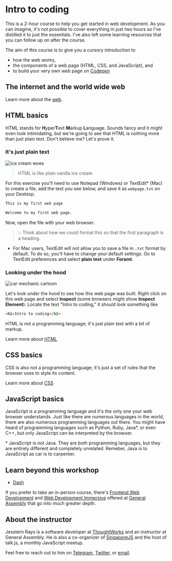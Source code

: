 # Intro to coding

This is a 2-hour course to help you get started in web development. As you can imagine, it's not possible to cover everything in just two hours so I've distilled it to just the essentials. I've also left some learning resources that you can follow up on after the course. 

The aim of this course is to give you a cursory introduction to

- how the web works,
- the components of a web page (HTML, CSS, and JavaScript), and
- to build your very own web page on [Codepen](https://codepen.io)

## The internet and the world wide web

Learn more about the [web](http://marksheet.io/introduction.html).

## HTML basics

HTML stands for **H**yper**T**ext **M**arkup **L**anguage. Sounds fancy and it might even look intimidating, but we're going to see that HTML is nothing more than just plain text. Don't believe me? Let's prove it. 

### It's just plain text

![ice cream woes](https://s-media-cache-ak0.pinimg.com/736x/3f/18/f9/3f18f91a6b746bdaf1e11728a88f944c.jpg)

> HTML is like plain vanilla ice cream

For this exercise you'll need to use Notepad (Windows) or TextEdit\* (Mac) to create a file, add the text you see below, and save it as `webpage.txt` on your Desktop.

```txt
This is my first web page

Welcome to my first web page.
```

Now, open the file with your web browser.

> 💡 Think about how we could format this so that the first paragraph is a heading.

* For Mac users, TextEdit will not allow you to save a file in `.txt` format by default. To do so, you'll have to change your default settings. Go to TextEdit preferences and select **plain text** under **Foramt**.

### Looking under the hood

![car mechanic cartoon](https://i.imgur.com/XVSzNmL.jpg)

Let's look under the hood to see how this web page was built. Right click on this web page and select **Inspect** (some browsers might show **Inspect Element**). Locate the text "Intro to coding," it should look something like

```html
<h1>Intro to coding</h1>
```

HTML is not a programming language; it's just plain text with a bit of markup.

Learn more about [HTML](http://marksheet.io/html-basics.html)

## CSS basics

CSS is also not a programming language; it's just a set of rules that the browser uses to style its content.

Learn more about [CSS](http://marksheet.io/css-basics.html)

## JavaScript basics

JavaScript is a programming language and it's the only one your web browser understands. Just like there are numerous languages in the world, there are also numerous programming languages out there. You might have heard of programming languages such as Python, Ruby, Java\*, or even C++, but only JavaScript can be interpreted by the browser. 

\* JavaScript is not Java. They are both programming languages, but they are entirely different and completely unrelated. Remeber, Java is to JavaScript as car is to carpenter. 

## Learn beyond this workshop

- [Dash](https://dash.generalassemb.ly/)

If you prefer to take an in-person course, there's [Frontend Web Development](https://generalassemb.ly/education/front-end-web-development) and [Web Development Immersive](https://generalassemb.ly/education/web-development-immersive) offered at [General Assembly](https://generalassemb.ly/) that go into much greater depth.

## About the instructor

Jesstern Rays is a software developer at [ThoughtWorks](https://thoughtworks.com) and an instructor at General Assembly. He is also a co-organizer of [SingaporeJS](https://www.meetup.com/Singapore-JS/) and the host of talk.js, a monthly JavaScript meetup.

Feel free to reach out to him on [Telegram](https://t.me/jsstrn), [Twitter](https://twitter.com/jsstrn), or [email](mailto:jessternrays+intro-to-coding@gmail.com?subject=[Intro%20to%20coding]&body=Hi%20Jesstern,).
